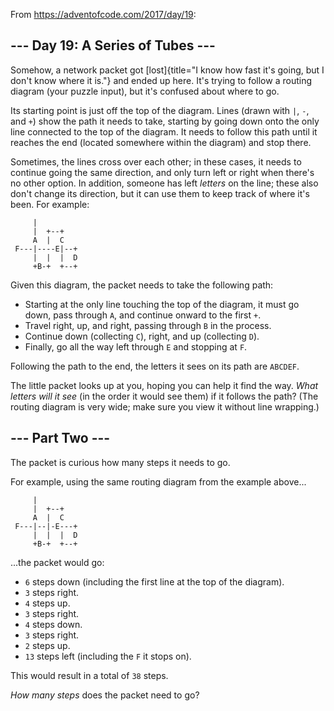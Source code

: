 From <https://adventofcode.com/2017/day/19>:

--- Day 19: A Series of Tubes ---
---------------------------------

Somehow, a network packet got
[lost]{title="I know how fast it's going, but I don't know where it is."}
and ended up here. It's trying to follow a routing diagram (your puzzle
input), but it's confused about where to go.

Its starting point is just off the top of the diagram. Lines (drawn with
`|`, `-`, and `+`) show the path it needs to take, starting by going
down onto the only line connected to the top of the diagram. It needs to
follow this path until it reaches the end (located somewhere within the
diagram) and stop there.

Sometimes, the lines cross over each other; in these cases, it needs to
continue going the same direction, and only turn left or right when
there's no other option. In addition, someone has left *letters* on the
line; these also don't change its direction, but it can use them to keep
track of where it's been. For example:

         |          
         |  +--+    
         A  |  C    
     F---|----E|--+ 
         |  |  |  D 
         +B-+  +--+ 

Given this diagram, the packet needs to take the following path:

-   Starting at the only line touching the top of the diagram, it must
    go down, pass through `A`, and continue onward to the first `+`.
-   Travel right, up, and right, passing through `B` in the process.
-   Continue down (collecting `C`), right, and up (collecting `D`).
-   Finally, go all the way left through `E` and stopping at `F`.

Following the path to the end, the letters it sees on its path are
`ABCDEF`.

The little packet looks up at you, hoping you can help it find the way.
*What letters will it see* (in the order it would see them) if it
follows the path? (The routing diagram is very wide; make sure you view
it without line wrapping.)

--- Part Two ---
----------------

The packet is curious how many steps it needs to go.

For example, using the same routing diagram from the example above...

         |          
         |  +--+    
         A  |  C    
     F---|--|-E---+ 
         |  |  |  D 
         +B-+  +--+ 

...the packet would go:

-   `6` steps down (including the first line at the top of the diagram).
-   `3` steps right.
-   `4` steps up.
-   `3` steps right.
-   `4` steps down.
-   `3` steps right.
-   `2` steps up.
-   `13` steps left (including the `F` it stops on).

This would result in a total of `38` steps.

*How many steps* does the packet need to go?
